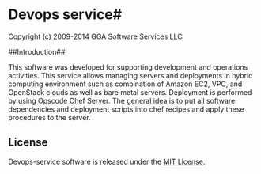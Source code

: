 # Devops service#

Copyright (c) 2009-2014 GGA Software Services LLC

##Introduction##

This software was developed for supporting development and operations activities. This service allows managing servers and deployments in hybrid computing environment such as combination of Amazon EC2, VPC, and OpenStack clouds as well as bare metal servers. Deployment is performed by using Opscode Chef Server. The general idea is to put all software dependencies and deployment scripts into chef recipes and apply these procedures to the server.

## License

Devops-service software is released under the [MIT License](http://www.opensource.org/licenses/MIT).
